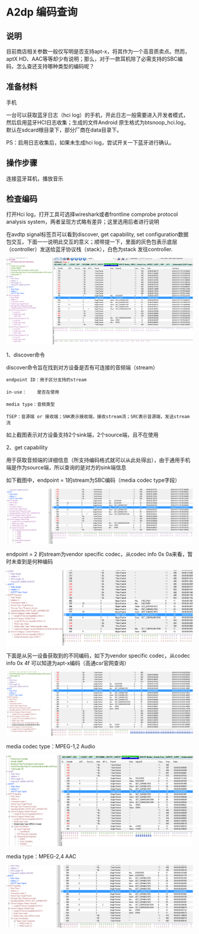 # A2dp 编码查询

## 说明

目前商店相关参数一般仅写明是否支持apt-x，将其作为一个高音质卖点。然而，aptX HD、AAC等等却少有说明；那么，对于一款耳机除了必需支持的SBC编码，怎么查还支持哪种类型的编码呢？

## 准备材料

手机

 一台可以获取蓝牙日志（hci log）的手机，开此日志一般需要进入开发者模式，然后启用蓝牙HCI日志收集；生成的文件Android 原生格式为btsnoop\_hci.log，默认在sdcard根目录下，部分厂商在data目录下。

PS：启用日志收集后，如果未生成hci log，尝试开关一下蓝牙进行确认。

## 操作步骤

连接蓝牙耳机，播放音乐

## 检查编码

打开Hci log，打开工具可选择wireshark或者frontline comprobe protocol analysis system，两者呈现方式略有差异；这里选用后者进行说明

在avdtp signal标签页可以看到discover, get capability, set configuration数据包交互，下面一一说明此交互的意义；顺带提一下，里面的灰色包表示底层（controller）发送给蓝牙协议栈（stack），白色为stack 发往controller.

![](.gitbook/assets/undefined%20%287%29.png)

1、discover命令

discover命令旨在找到对方设备是否有可连接的音频端（stream）

    endpoint ID：用于区分支持的stream

    in-use：    是否在使用

    media type：音频类型

    TSEP：音源端 or 接收端；SNK表示接收端，接收stream流；SRC表示音源端，发送stream流

如上截图表示对方设备支持2个sink端，2个source端，且不在使用

2、get capability

用于获取音频端的详细信息（所支持编码格式就可以从此处得出），由于通用手机端是作为source端，所以查询的是对方的sink端信息

如下截图中，endpoint = 1的stream为SBC编码（media codec type字段）

![](.gitbook/assets/undefined%20%286%29.png)

endpoint = 2 的stream为vendor specific codec，从codec info 0x 0a来看，暂时未查到是何种编码

![](.gitbook/assets/undefined%20%288%29.png)

下面是从另一设备获取到的不同编码，如下为vendor specific codec，从codec info 0x 4f 可以知道为apt-x编码（高通csr官网查询）

![](.gitbook/assets/undefined%20%285%29.png)

media codec type：MPEG-1,2 Audio

![](.gitbook/assets/undefined%20%284%29.png)

media type：MPEG-2,4 AAC

![](.gitbook/assets/undefined%20%283%29.png)



